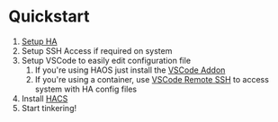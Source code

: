 # Quickstart

1. [Setup HA](https://www.home-assistant.io/installation/)
2. Setup SSH Access if required on system
3. Setup VSCode to easily edit configuration file 
    1. If you're using HAOS just install the [VSCode Addon](https://github.com/hassio-addons/addon-vscode)
    2. If you're using a container, use [VSCode Remote SSH](https://code.visualstudio.com/docs/remote/ssh) to access system with HA config files
4. Install [HACS](https://hacs.xyz/)
5. Start tinkering!
